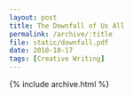 ```yaml
---
layout: post
title: The Downfall of Us All
permalink: /archive/:title
file: static/downfall.pdf
date: 2010-10-17
tags: [Creative Writing]
---
```

{% include archive.html %}
